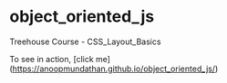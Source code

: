 # object_oriented_js
Treehouse Course - CSS_Layout_Basics

To see in action, [click me] (https://anoopmundathan.github.io/object_oriented_js/)
